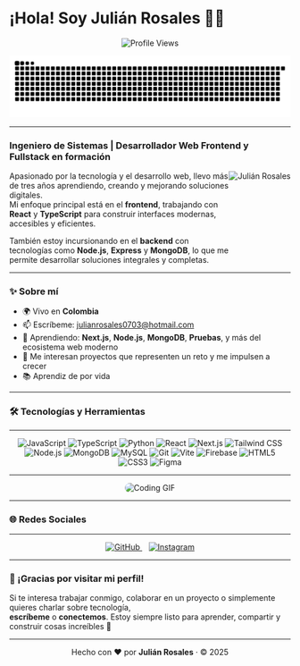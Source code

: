 
# ¡Hola! Soy Julián Rosales 👨‍💻  
<p align="center">
    <img src="https://komarev.com/ghpvc/?username=JulianRosales07&style=plastic&color=blueviolet" alt="Profile Views"/>
</p>
<p align = "center">
	<img src = "https://github.com/7oSkaaa/7oSkaaa/blob/output/github-contribution-grid-snake.svg?" alt = "Snake Game"/>
</p>

---
### Ingeniero de Sistemas | Desarrollador Web Frontend y Fullstack en formación

<img align="right" alt="Julián Rosales" height="160px" src="https://avatars.githubusercontent.com/u/142527675?v=4" />


Apasionado por la tecnología y el desarrollo web, llevo más de tres años aprendiendo, creando y mejorando soluciones digitales.  
Mi enfoque principal está en el **frontend**, trabajando con **React** y **TypeScript** para construir interfaces modernas, accesibles y eficientes.

También estoy incursionando en el **backend** con tecnologías como **Node.js**, **Express** y **MongoDB**, lo que me permite desarrollar soluciones integrales y completas.

---
### ✨ Sobre mí

- 🌍 Vivo en **Colombia**  
- 📫 Escríbeme: [julianrosales0703@hotmail.com](mailto:julianrosales0703@hotmail.com)  
- 🚀 Aprendiendo: **Next.js**, **Node.js**, **MongoDB**, **Pruebas**, y más del ecosistema web moderno  
- 🤝 Me interesan proyectos que representen un reto y me impulsen a crecer  
- 📚 Aprendiz de por vida  

---

### 🛠️ Tecnologías y Herramientas

<hr/>

<p align="center">
  <!-- Lenguajes -->
  <img src="https://cdn.jsdelivr.net/gh/devicons/devicon/icons/javascript/javascript-original.svg" alt="JavaScript" width="48" height="48"/>
  <img src="https://cdn.jsdelivr.net/gh/devicons/devicon/icons/typescript/typescript-original.svg" alt="TypeScript" width="48" height="48"/>
  <img src="https://cdn.jsdelivr.net/gh/devicons/devicon/icons/python/python-original.svg" alt="Python" width="48" height="48"/>
  
  <!-- Frontend -->
  <img src="https://cdn.jsdelivr.net/gh/devicons/devicon/icons/react/react-original.svg" alt="React" width="48" height="48"/>
  <img src="https://cdn.jsdelivr.net/gh/devicons/devicon/icons/nextjs/nextjs-original.svg" alt="Next.js" width="48" height="48"/>
  <img src="https://cdn.simpleicons.org/tailwindcss/06B6D4" alt="Tailwind CSS" width="48" height="48"/>
  
  <!-- Backend y DB -->
  <img src="https://cdn.jsdelivr.net/gh/devicons/devicon/icons/nodejs/nodejs-original.svg" alt="Node.js" width="48" height="48"/>
  <img src="https://cdn.jsdelivr.net/gh/devicons/devicon/icons/mongodb/mongodb-original.svg" alt="MongoDB" width="48" height="48"/>
  <img src="https://cdn.jsdelivr.net/gh/devicons/devicon/icons/mysql/mysql-original.svg" alt="MySQL" width="48" height="48"/>
  
  <!-- Herramientas -->
  <img src="https://cdn.jsdelivr.net/gh/devicons/devicon/icons/git/git-original.svg" alt="Git" width="48" height="48"/>
  <img src="https://cdn.jsdelivr.net/gh/devicons/devicon/icons/vite/vite-original.svg" alt="Vite" width="48" height="48"/>
  <img src="https://cdn.jsdelivr.net/gh/devicons/devicon/icons/firebase/firebase-plain.svg" alt="Firebase" width="48" height="48"/>
  <img src="https://cdn.jsdelivr.net/gh/devicons/devicon/icons/html5/html5-original.svg" alt="HTML5" width="48" height="48"/>
  <img src="https://cdn.jsdelivr.net/gh/devicons/devicon/icons/css3/css3-original.svg" alt="CSS3" width="48" height="48"/>
  <img src="https://cdn.jsdelivr.net/gh/devicons/devicon/icons/figma/figma-original.svg" alt="Figma" width="48" height="48"/>
</p>

<hr/>

<p align="center">
  <img src="https://i.pinimg.com/originals/81/17/8b/81178b47a8598f0c81c4799f2cdd4057.gif" width="300" alt="Coding GIF" style="border-radius: 12px;" />
</p>


---

### 🌐 Redes Sociales

<hr/>

<p align="center">
  <a href="https://github.com/JulianRosales07" target="_blank" title="GitHub">
    <img src="https://raw.githubusercontent.com/danielcranney/readme-generator/main/public/icons/socials/github.svg" width="40" alt="GitHub" />
  </a>
  &nbsp;&nbsp;
  <a href="https://instagram.com/julian_rosales.07" target="_blank" title="Instagram">
    <img src="https://raw.githubusercontent.com/danielcranney/readme-generator/main/public/icons/socials/instagram.svg" width="40" alt="Instagram" />
  </a>
</p>


---

### 🙌 ¡Gracias por visitar mi perfil!

Si te interesa trabajar conmigo, colaborar en un proyecto o simplemente quieres charlar sobre tecnología,  
**escríbeme** o **conectemos**. Estoy siempre listo para aprender, compartir y construir cosas increíbles 🚀

---
<p align="center">
  Hecho con ❤️ por <strong>Julián Rosales</strong> · © 2025  
</p>
